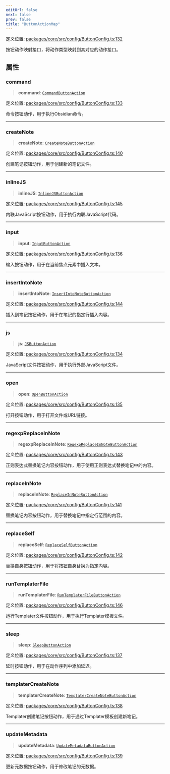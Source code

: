 ```yaml
---
editUrl: false
next: false
prev: false
title: "ButtonActionMap"
---
```


定义位置: [packages/core/src/config/ButtonConfig.ts:132](https://github.com/mProjectsCode/obsidian-meta-bind-plugin/blob/6e87907d27dd07b6437b63c980b11d2bfef62599/packages/core/src/config/ButtonConfig.ts#L132)

按钮动作映射接口，将动作类型映射到其对应的动作接口。

## 属性

### command

> **command**: [`CommandButtonAction`](/obsidian-meta-bind-plugin-docs/api/interfaces/commandbuttonaction/)

定义位置: [packages/core/src/config/ButtonConfig.ts:133](https://github.com/mProjectsCode/obsidian-meta-bind-plugin/blob/6e87907d27dd07b6437b63c980b11d2bfef62599/packages/core/src/config/ButtonConfig.ts#L133)

命令按钮动作，用于执行Obsidian命令。

***

### createNote

> **createNote**: [`CreateNoteButtonAction`](/obsidian-meta-bind-plugin-docs/api/interfaces/createnotebuttonaction/)

定义位置: [packages/core/src/config/ButtonConfig.ts:140](https://github.com/mProjectsCode/obsidian-meta-bind-plugin/blob/6e87907d27dd07b6437b63c980b11d2bfef62599/packages/core/src/config/ButtonConfig.ts#L140)

创建笔记按钮动作，用于创建新的笔记文件。

***

### inlineJS

> **inlineJS**: [`InlineJSButtonAction`](/obsidian-meta-bind-plugin-docs/api/interfaces/inlinejsbuttonaction/)

定义位置: [packages/core/src/config/ButtonConfig.ts:145](https://github.com/mProjectsCode/obsidian-meta-bind-plugin/blob/6e87907d27dd07b6437b63c980b11d2bfef62599/packages/core/src/config/ButtonConfig.ts#L145)

内联JavaScript按钮动作，用于执行内联JavaScript代码。

***

### input

> **input**: [`InputButtonAction`](/obsidian-meta-bind-plugin-docs/api/interfaces/inputbuttonaction/)

定义位置: [packages/core/src/config/ButtonConfig.ts:136](https://github.com/mProjectsCode/obsidian-meta-bind-plugin/blob/6e87907d27dd07b6437b63c980b11d2bfef62599/packages/core/src/config/ButtonConfig.ts#L136)

输入按钮动作，用于在当前焦点元素中插入文本。

***

### insertIntoNote

> **insertIntoNote**: [`InsertIntoNoteButtonAction`](/obsidian-meta-bind-plugin-docs/api/interfaces/insertintonotebuttonaction/)

定义位置: [packages/core/src/config/ButtonConfig.ts:144](https://github.com/mProjectsCode/obsidian-meta-bind-plugin/blob/6e87907d27dd07b6437b63c980b11d2bfef62599/packages/core/src/config/ButtonConfig.ts#L144)

插入到笔记按钮动作，用于在笔记的指定行插入内容。

***

### js

> **js**: [`JSButtonAction`](/obsidian-meta-bind-plugin-docs/api/interfaces/jsbuttonaction/)

定义位置: [packages/core/src/config/ButtonConfig.ts:134](https://github.com/mProjectsCode/obsidian-meta-bind-plugin/blob/6e87907d27dd07b6437b63c980b11d2bfef62599/packages/core/src/config/ButtonConfig.ts#L134)

JavaScript文件按钮动作，用于执行外部JavaScript文件。

***

### open

> **open**: [`OpenButtonAction`](/obsidian-meta-bind-plugin-docs/api/interfaces/openbuttonaction/)

定义位置: [packages/core/src/config/ButtonConfig.ts:135](https://github.com/mProjectsCode/obsidian-meta-bind-plugin/blob/6e87907d27dd07b6437b63c980b11d2bfef62599/packages/core/src/config/ButtonConfig.ts#L135)

打开按钮动作，用于打开文件或URL链接。

***

### regexpReplaceInNote

> **regexpReplaceInNote**: [`RegexpReplaceInNoteButtonAction`](/obsidian-meta-bind-plugin-docs/api/interfaces/regexpreplaceinnotebuttonaction/)

定义位置: [packages/core/src/config/ButtonConfig.ts:143](https://github.com/mProjectsCode/obsidian-meta-bind-plugin/blob/6e87907d27dd07b6437b63c980b11d2bfef62599/packages/core/src/config/ButtonConfig.ts#L143)

正则表达式替换笔记内容按钮动作，用于使用正则表达式替换笔记中的内容。

***

### replaceInNote

> **replaceInNote**: [`ReplaceInNoteButtonAction`](/obsidian-meta-bind-plugin-docs/api/interfaces/replaceinnotebuttonaction/)

定义位置: [packages/core/src/config/ButtonConfig.ts:141](https://github.com/mProjectsCode/obsidian-meta-bind-plugin/blob/6e87907d27dd07b6437b63c980b11d2bfef62599/packages/core/src/config/ButtonConfig.ts#L141)

替换笔记内容按钮动作，用于替换笔记中指定行范围的内容。

***

### replaceSelf

> **replaceSelf**: [`ReplaceSelfButtonAction`](/obsidian-meta-bind-plugin-docs/api/interfaces/replaceselfbuttonaction/)

定义位置: [packages/core/src/config/ButtonConfig.ts:142](https://github.com/mProjectsCode/obsidian-meta-bind-plugin/blob/6e87907d27dd07b6437b63c980b11d2bfef62599/packages/core/src/config/ButtonConfig.ts#L142)

替换自身按钮动作，用于将按钮自身替换为指定内容。

***

### runTemplaterFile

> **runTemplaterFile**: [`RunTemplaterFileButtonAction`](/obsidian-meta-bind-plugin-docs/api/interfaces/runtemplaterfilebuttonaction/)

定义位置: [packages/core/src/config/ButtonConfig.ts:146](https://github.com/mProjectsCode/obsidian-meta-bind-plugin/blob/6e87907d27dd07b6437b63c980b11d2bfef62599/packages/core/src/config/ButtonConfig.ts#L146)

运行Templater文件按钮动作，用于执行Templater模板文件。

***

### sleep

> **sleep**: [`SleepButtonAction`](/obsidian-meta-bind-plugin-docs/api/interfaces/sleepbuttonaction/)

定义位置: [packages/core/src/config/ButtonConfig.ts:137](https://github.com/mProjectsCode/obsidian-meta-bind-plugin/blob/6e87907d27dd07b6437b63c980b11d2bfef62599/packages/core/src/config/ButtonConfig.ts#L137)

延时按钮动作，用于在动作序列中添加延迟。

***

### templaterCreateNote

> **templaterCreateNote**: [`TemplaterCreateNoteButtonAction`](/obsidian-meta-bind-plugin-docs/api/interfaces/templatercreatenotebuttonaction/)

定义位置: [packages/core/src/config/ButtonConfig.ts:138](https://github.com/mProjectsCode/obsidian-meta-bind-plugin/blob/6e87907d27dd07b6437b63c980b11d2bfef62599/packages/core/src/config/ButtonConfig.ts#L138)

Templater创建笔记按钮动作，用于通过Templater模板创建新笔记。

***

### updateMetadata

> **updateMetadata**: [`UpdateMetadataButtonAction`](/obsidian-meta-bind-plugin-docs/api/interfaces/updatemetadatabuttonaction/)

定义位置: [packages/core/src/config/ButtonConfig.ts:139](https://github.com/mProjectsCode/obsidian-meta-bind-plugin/blob/6e87907d27dd07b6437b63c980b11d2bfef62599/packages/core/src/config/ButtonConfig.ts#L139)

更新元数据按钮动作，用于修改笔记的元数据。

